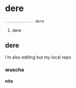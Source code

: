 # dere

```
............. dere
```

1. dere

## dere

i'm also editing but my local repo

### wuscha

#### nita
